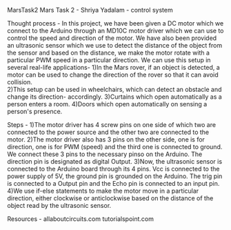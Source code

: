 MarsTask2
Mars Task 2 - Shriya Yadalam - control system

Thought process - 
In this project, we have been given a DC motor which we connect to the Arduino through an MD10C motor driver which we can use to control the speed and direction of the motor. We have also been provided an ultrasonic sensor which we use to detect the distance of the object from the sensor and based on the distance, we make the motor rotate with a particular PWM speed in a particular direction. 
We can use this setup in several real-life applications-
1)In the Mars rover, if an object is detected, a motor can  be used to change the direction of the rover so that it can avoid collision.  
2)This setup can be used in wheelchairs, which can detect an obstacle and change its direction- accordingly. 
3)Curtains which open automatically as a person enters a room. 
4)Doors which open automatically on sensing a person's presence.

Steps - 
1)The motor driver has 4 screw pins on one side of which two are connected to the power source and the other two are connected to the motor.
2)The motor driver also has 3 pins on the other side, one is for direction, one is for PWM (speed) and the third one is connected to ground. We connect these 3 pins to the necessary pinso on the Arduino. The direction pin is designated as digital Output. 
3)Now, the ultrasonic sensor is connected to the Arduino board through its 4 pins. Vcc is connected to the power supply of 5V, the ground pin is grounded on the Arduino. The trig pin is connected to a Output pin and the Echo pin is connected to an input pin. 
4)We use if-else statements to make the motor move in a particular direction, either clockwise or anticlockwise based on the distance of the object read by the ultrasonic sensor. 

Resources -
allaboutcircuits.com
tutorialspoint.com 
